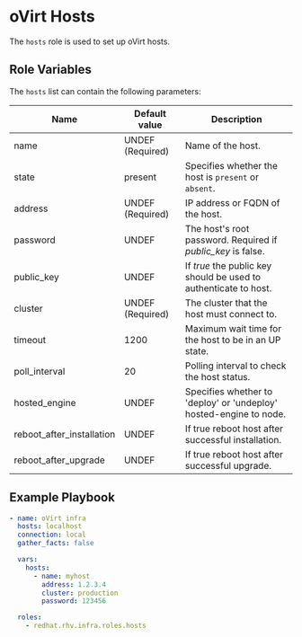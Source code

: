 oVirt Hosts
===========

The `hosts` role is used to set up oVirt hosts.

Role Variables
--------------

The `hosts` list can contain the following parameters:

| Name          | Default value    | Description                           |
|---------------|------------------|---------------------------------------|
| name          | UNDEF (Required) | Name of the host.                      |
| state         | present          | Specifies whether the host is `present` or `absent`.  |
| address       | UNDEF (Required) | IP address or FQDN of the host.   |
| password      | UNDEF            | The host's root password. Required if <i>public_key</i> is false. |
| public_key    | UNDEF            | If <i>true</i> the public key should be used to authenticate to host. |
| cluster       | UNDEF (Required) | The cluster that the host must connect to.    |
| timeout       | 1200             | Maximum wait time for the host to be in an UP state.  |
| poll_interval | 20               | Polling interval to check the host status. |
| hosted_engine | UNDEF            | Specifies whether to 'deploy' or 'undeploy' hosted-engine to node. |
| reboot_after_installation | UNDEF | If true reboot host after successful installation. |
| reboot_after_upgrade | UNDEF | If true reboot host after successful upgrade. |

Example Playbook
----------------

```yaml
- name: oVirt infra
  hosts: localhost
  connection: local
  gather_facts: false

  vars:
    hosts:
      - name: myhost
        address: 1.2.3.4
        cluster: production
        password: 123456

  roles:
    - redhat.rhv.infra.roles.hosts
```
